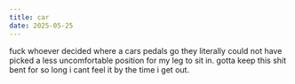 ```yaml
---
title: car
date: 2025-05-25
---
```


fuck whoever decided where a cars pedals go they literally could not have picked a less uncomfortable position for my leg to sit in. gotta keep this shit bent for so long i cant feel it by the time i get out.
